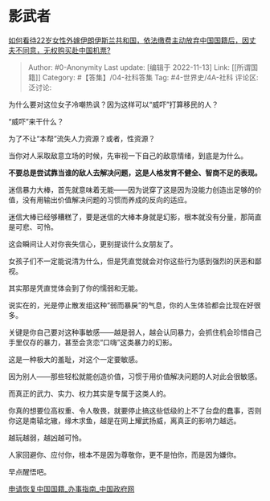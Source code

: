 # 影武者
[如何看待22岁女性外嫁伊朗伊斯兰共和国，依法缴费主动放弃中国国籍后，因丈夫不同意，无权购买赴中国机票?](https://www.zhihu.com/question/333334192/answer/2756108907)

> Author: #0-Anonymity
> Last update: [编辑于 2022-11-13]
> Link: [[所谓国籍]]
> Category: #【答集】/04-社科答集
> Tag: #4-世界史/4A-社科
> 评论区:
> 泛讨论:

为什么要对这位女子冷嘲热讽？因为这样可以“威吓”打算移民的人？

“威吓”来干什么？

为了不让“本帮”流失人力资源？或者，性资源？

当你对人采取敌意立场的时候，先审视一下自己的敌意情绪，到底是为什么。

**不要总是尝试靠当谁的敌人去解决问题，这是人格发育不健全、智商不足的表现。**

迷信暴力大棒，首先就意味着无能——因为说穿了这是因为没能力创造出足够的价值，没有用输出价值解决问题的习惯而养成的反向的适应。

迷信大棒已经够糟糕了，要是迷信的大棒本身就是幻影，根本就没有分量，那简直是可悲、可怜。

这会瞬间让人对你丧失信心，更别提谈什么女朋友了。

女孩子们不一定能说清为什么，但是凭直觉就会对你这些行为感到强烈的厌恶和鄙视。

其实那是凭直觉体会到了你的懦弱和无能。

说实在的，光是停止散发组这种“弱而暴戾”的气息，你的人生体验都会比现在好很多。

关键是你自己要对这种事敏感——越是弱人，越会认同暴力，会抓住机会珍惜自己手里仅存的暴力，甚至会贪恋“口嗨”这类暴力的幻影。

这是一种极大的羞耻，对这个一定要敏感。

因为别人——那些轻松就能创造价值，习惯于用价值解决问题的人对此会很敏感。

而真正的武力、实力、权力其实是专属于这类人的。

你真的想要位高权重、令人敬畏，就要停止搞这些低级的上不了台盘的蠢事，否则你这是南辕北辙，缘木求鱼，越是在网上耀武扬威，离真正的影响力越远。

越玩越弱，越凶越可怜。

人家回避你、应付你，根本不是因为尊敬你，更不是怕你，而是因为嫌你。

早点醒悟吧。

[申请恢复中国国籍_办事指南_中国政府网](http://www.gov.cn/fuwu/2015-11/17/content_5013446.htm)
